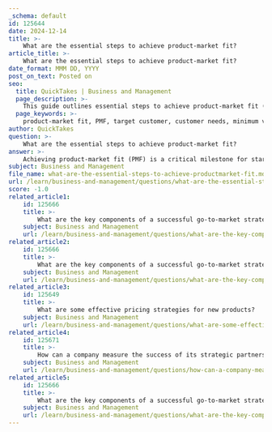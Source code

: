 ```yaml
---
_schema: default
id: 125644
date: 2024-12-14
title: >-
    What are the essential steps to achieve product-market fit?
article_title: >-
    What are the essential steps to achieve product-market fit?
date_format: MMM DD, YYYY
post_on_text: Posted on
seo:
  title: QuickTakes | Business and Management
  page_description: >-
    This guide outlines essential steps to achieve product-market fit (PMF), including identifying target customers, understanding their needs, creating a minimum viable product, engaging with early adopters, and iterating based on feedback and market trends.
  page_keywords: >-
    product-market fit, PMF, target customer, customer needs, minimum viable product, MVP, early adopters, customer feedback, success metrics, iteration, market trends, go-to-market strategy, collaboration
author: QuickTakes
question: >-
    What are the essential steps to achieve product-market fit?
answer: >-
    Achieving product-market fit (PMF) is a critical milestone for startups and product managers, as it indicates that a product meets the needs of a viable market. Here are the essential steps to achieve product-market fit:\n\n1. **Identify Your Target Customer**: The first step is to segment the market and pinpoint your ideal customer. This involves understanding who will benefit most from your product, which helps ensure that your offering aligns with the specific needs, pain points, and expectations of this group.\n\n2. **Understand Customer Needs**: Conduct thorough research to gain insights into your target customers' needs and preferences. This understanding is crucial for developing a compelling value proposition that addresses underserved customer needs.\n\n3. **Define Your Minimum Viable Product (MVP)**: Create an MVP that includes the core features necessary to solve the primary problem for your target customers. This allows you to test your product in the market with minimal resources.\n\n4. **Engage with Early Adopters**: Early adopters can provide valuable feedback on your MVP. Engage with them to gather insights and iterate on your product based on their experiences and suggestions.\n\n5. **Leverage Customer Feedback**: Use tools and methods to gather customer insights continuously. This can include surveys, interviews, and usability tests. Pay attention to metrics such as customer satisfaction scores and churn rates.\n\n6. **Measure Success**: Establish metrics to evaluate whether you are achieving product-market fit. Essential metrics include customer satisfaction, retention rates, and the "40% rule," which suggests that at least 40% of your users should be disappointed if they can no longer use your product.\n\n7. **Iterate and Adapt**: Based on the feedback and metrics, iterate on your product. This may involve refining features, adjusting your value proposition, or even pivoting your business model if necessary.\n\n8. **Monitor Market Trends**: Stay attuned to changes in the market and customer preferences. Continuous research and adaptation are vital to maintaining product-market fit over time.\n\n9. **Build a Sustainable Go-to-Market Strategy**: Once you achieve PMF, develop a go-to-market strategy that leverages your understanding of the market and your customers to drive growth.\n\n10. **Foster a Team Effort**: Achieving product-market fit is a collaborative effort that involves the entire team. Ensure that everyone is aligned with the goal of meeting customer needs and adapting to feedback.\n\nBy following these steps, businesses can increase their chances of achieving product-market fit, which is essential for long-term success and growth.
subject: Business and Management
file_name: what-are-the-essential-steps-to-achieve-productmarket-fit.md
url: /learn/business-and-management/questions/what-are-the-essential-steps-to-achieve-productmarket-fit
score: -1.0
related_article1:
    id: 125666
    title: >-
        What are the key components of a successful go-to-market strategy?
    subject: Business and Management
    url: /learn/business-and-management/questions/what-are-the-key-components-of-a-successful-gotomarket-strategy
related_article2:
    id: 125666
    title: >-
        What are the key components of a successful go-to-market strategy?
    subject: Business and Management
    url: /learn/business-and-management/questions/what-are-the-key-components-of-a-successful-gotomarket-strategy
related_article3:
    id: 125649
    title: >-
        What are some effective pricing strategies for new products?
    subject: Business and Management
    url: /learn/business-and-management/questions/what-are-some-effective-pricing-strategies-for-new-products
related_article4:
    id: 125671
    title: >-
        How can a company measure the success of its strategic partnerships?
    subject: Business and Management
    url: /learn/business-and-management/questions/how-can-a-company-measure-the-success-of-its-strategic-partnerships
related_article5:
    id: 125666
    title: >-
        What are the key components of a successful go-to-market strategy?
    subject: Business and Management
    url: /learn/business-and-management/questions/what-are-the-key-components-of-a-successful-gotomarket-strategy
---
```


&nbsp;